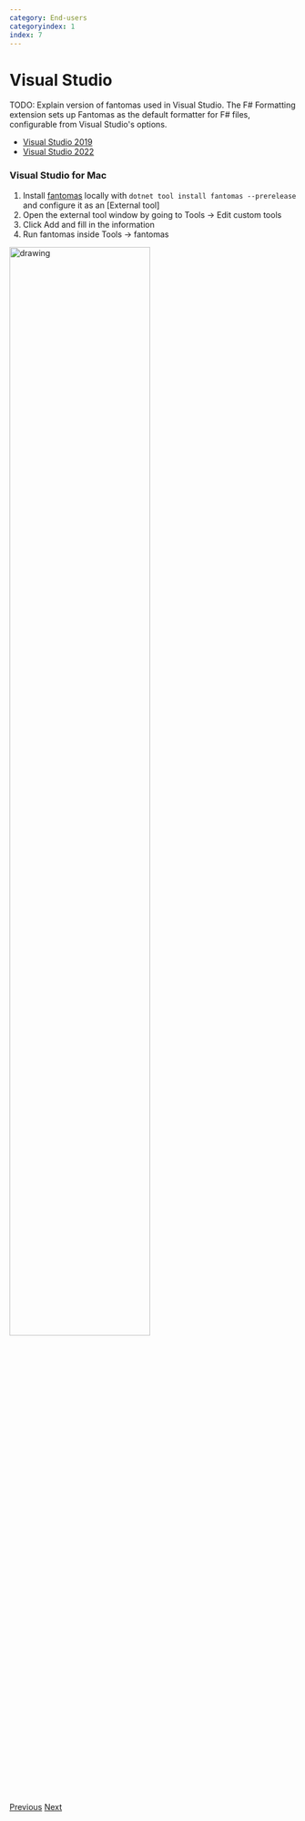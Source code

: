 ```yaml
---
category: End-users
categoryindex: 1
index: 7
---
```

# Visual Studio
TODO: Explain version of fantomas used in Visual Studio.
The F# Formatting extension sets up Fantomas as the default formatter for F# files, configurable from Visual Studio's options.

* [Visual Studio 2019](https://marketplace.visualstudio.com/items?itemName=asti.fantomas-vs)
* [Visual Studio 2022](https://marketplace.visualstudio.com/items?itemName=asti.fantomas-vs22)

### Visual Studio for Mac

1. Install [fantomas](https://www.nuget.org/packages/fantomas) locally with `dotnet tool install fantomas --prerelease` and configure it as an [External tool]
2. Open the external tool window by going to Tools -> Edit custom tools
3. Click Add and fill in the information  
4. Run fantomas inside Tools -> fantomas
  
<img src="{{root}}/images/vsmac-external-tool.png" alt="drawing" width="70%"/>
<div class="d-flex justify-content-between my-4">
  <a href="./Rider.html">Previous</a>
  <a href="./VSCode.html">Next</a>
</div>